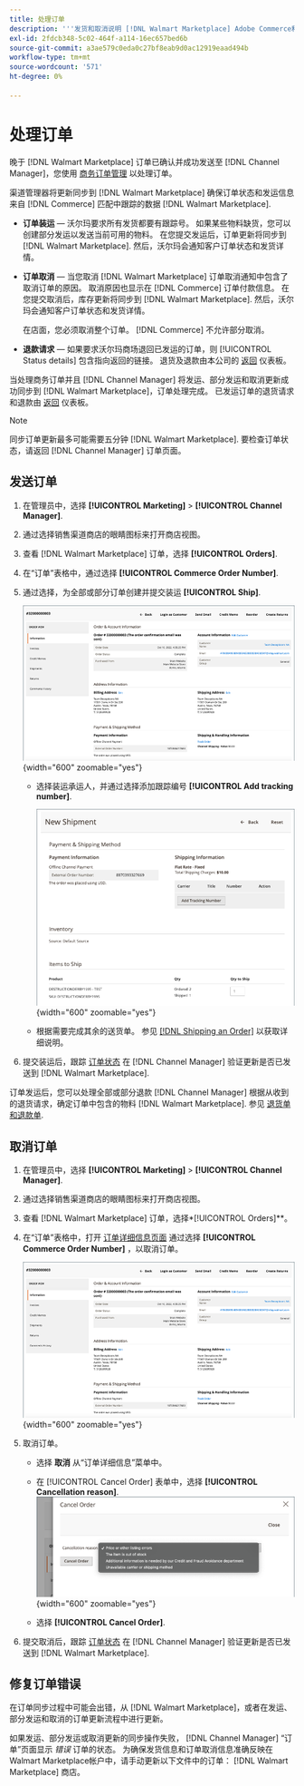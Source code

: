 ```yaml
---
title: 处理订单
description: '''发货和取消说明 [!DNL Walmart Marketplace] Adobe Commerce和Magento Open Source的订单。”'
exl-id: 2fdcb348-5c02-464f-a114-16ec657bed6b
source-git-commit: a3ae579c0eda0c27bf8eab9d0ac12919eaad494b
workflow-type: tm+mt
source-wordcount: '571'
ht-degree: 0%

---
```


# 处理订单

晚于 [!DNL Walmart Marketplace] 订单已确认并成功发送至 [!DNL Channel Manager]，您使用 [商务订单管理](https://experienceleague.adobe.com/docs/commerce-admin/stores-sales/order-management/orders/orders.html#orders-workspace) 以处理订单。

渠道管理器将更新同步到 [!DNL Walmart Marketplace] 确保订单状态和发运信息来自 [!DNL Commerce] 匹配中跟踪的数据 [!DNL Walmart Marketplace].

* **订单装运** — 沃尔玛要求所有发货都要有跟踪号。 如果某些物料缺货，您可以创建部分发运以发送当前可用的物料。 在您提交发运后，订单更新将同步到 [!DNL Walmart Marketplace]. 然后，沃尔玛会通知客户订单状态和发货详情。

* **订单取消** — 当您取消 [!DNL Walmart Marketplace] 订单取消通知中包含了取消订单的原因。 取消原因也显示在 [!DNL Commerce] 订单付款信息。 在您提交取消后，库存更新将同步到 [!DNL Walmart Marketplace]. 然后，沃尔玛会通知客户订单状态和发货详情。

   在店面，您必须取消整个订单。 [!DNL Commerce] 不允许部分取消。

* **退款请求** — 如果要求沃尔玛商场退回已发运的订单，则 [!UICONTROL Status details] 包含指向返回的链接。 退货及退款由本公司的 [返回](return-refund-orders.md) 仪表板。

当处理商务订单并且 [!DNL Channel Manager] 将发运、部分发运和取消更新成功同步到 [!DNL Walmart Marketplace]，订单处理完成。 已发运订单的退货请求和退款由 [返回](return-refund-orders.md) 仪表板。

>[!NOTE]
>
> 同步订单更新最多可能需要五分钟 [!DNL Walmart Marketplace]. 要检查订单状态，请返回 [!DNL Channel Manager] 订单页面。

## 发送订单

1. 在管理员中，选择 **[!UICONTROL Marketing]** > **[!UICONTROL Channel Manager]**.

1. 通过选择销售渠道商店的眼睛图标来打开商店视图。

1. 查看 [!DNL Walmart Marketplace] 订单，选择 **[!UICONTROL Orders]**.

1. 在“订单”表格中，通过选择 **[!UICONTROL Commerce Order Number]**.

1. 通过选择，为全部或部分订单创建并提交装运 **[!UICONTROL Ship]**.

   ![的商务订单详细信息视图 [!DNL Walmart Marketplace] 订购](assets/order-detail-with-external-order-id.png){width="600" zoomable="yes"}

   * 选择装运承运人，并通过选择添加跟踪编号 **[!UICONTROL Add tracking number]**.

      ![的商务订单详细信息视图 [!DNL Walmart Marketplace] 订购](assets/order-shipment-add-tracking-number.png){width="600" zoomable="yes"}

   * 根据需要完成其余的送货单。 参见 [[!DNL Shipping an Order]](https://experienceleague.adobe.com/docs/commerce-admin/stores-sales/order-management/orders/order-ship.html) 以获取详细说明。

1. 提交装运后，跟踪 [订单状态](manage-orders.md#about-order-status) 在 [!DNL Channel Manager] 验证更新是否已发送到 [!DNL Walmart Marketplace].

订单发运后，您可以处理全部或部分退款 [!DNL Channel Manager] 根据从收到的退货请求，确定订单中包含的物料 [!DNL Walmart Marketplace]. 参见 [退货单和退款单](return-refund-orders.md).

## 取消订单

1. 在管理员中，选择 **[!UICONTROL Marketing]** > **[!UICONTROL Channel Manager]**.

1. 通过选择销售渠道商店的眼睛图标来打开商店视图。

1. 查看 [!DNL Walmart Marketplace] 订单，选择*[!UICONTROL Orders]**。

1. 在“订单”表格中，打开 [订单详细信息页面](manage-orders.md#view-order-detail) 通过选择 **[!UICONTROL Commerce Order Number]** ，以取消订单。

   ![的商务订单详细信息视图[!DNL Walmart Marketplace]订购](assets/order-detail-with-external-order-id.png){width="600" zoomable="yes"}

1. 取消订单。

   * 选择 **取消** 从“订单详细信息”菜单中。

   * 在 [!UICONTROL Cancel Order] 表单中，选择 **[!UICONTROL Cancellation reason]**.
   ![的商务订单详细信息视图 [!DNL Walmart Marketplace] 订购](assets/cancel-order-reason-selector.png){width="600" zoomable="yes"}

   * 选择 **[!UICONTROL Cancel Order]**.


1. 提交取消后，跟踪 [订单状态](manage-orders.md#about-order-status) 在 [!DNL Channel Manager] 验证更新是否已发送到 [!DNL Walmart Marketplace].

## 修复订单错误

在订单同步过程中可能会出错，从 [!DNL Walmart Marketplace]，或者在发运、部分发运和取消的订单更新流程中进行更新。

如果发运、部分发运或取消更新的同步操作失败， [!DNL Channel Manager] “订单”页面显示 _错误_ 订单的状态。 为确保发货信息和订单取消信息准确反映在Walmart Marketplace帐户中，请手动更新以下文件中的订单： [!DNL Walmart Marketplace] 商店。


